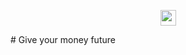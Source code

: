 <p align="center">
  <img src="https://coinmerce.io/assets/images/coinmerce-logo.png" 
height="25"/>
</p>
# Give your money future
